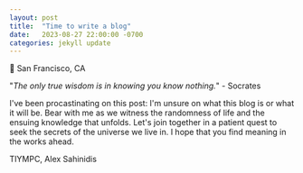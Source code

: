 ```yaml
---
layout: post
title:  "Time to write a blog"
date:   2023-08-27 22:00:00 -0700
categories: jekyll update
---
```

📍 San Francisco, CA

"*The only true wisdom is in knowing you know nothing.*" - Socrates

I've been procastinating on this post: I'm unsure on what this blog is or what it will be. Bear with me as we witness the randomness of life and the ensuing knowledge that unfolds. Let's join together in a patient quest to seek the secrets of the universe we live in. I hope that you find meaning in the works ahead.

TIYMPC,
Alex Sahinidis